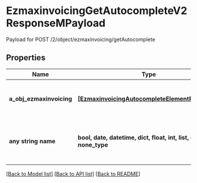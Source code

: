 # EzmaxinvoicingGetAutocompleteV2ResponseMPayload

Payload for POST /2/object/ezmaxinvoicing/getAutocomplete

## Properties
Name | Type | Description | Notes
------------ | ------------- | ------------- | -------------
**a_obj_ezmaxinvoicing** | [**[EzmaxinvoicingAutocompleteElementResponse]**](EzmaxinvoicingAutocompleteElementResponse.md) | An array of Ezmaxinvoicing autocomplete element response. | 
**any string name** | **bool, date, datetime, dict, float, int, list, str, none_type** | any string name can be used but the value must be the correct type | [optional]

[[Back to Model list]](../README.md#documentation-for-models) [[Back to API list]](../README.md#documentation-for-api-endpoints) [[Back to README]](../README.md)


